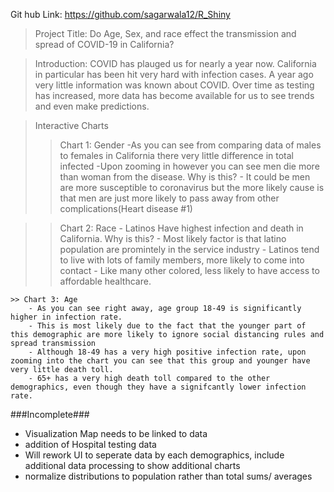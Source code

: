 Git hub Link: https://github.com/sagarwala12/R_Shiny

>Project Title: Do Age, Sex, and race effect the transmission and spread of COVID-19 in California? 

>Introduction: COVID has plauged us for nearly a year now. California in particular has been hit very hard with infection cases. 
    A year ago very little information was known about COVID. Over time as testing has increased, more data has become available for us to see trends and even make predictions.


>Interactive Charts
   >>Chart 1: Gender
        -As you can see from comparing data of males to females in California there very little difference in total infected
        -Upon zooming in however you can see men die more than woman from the disease. Why is this?
        - It could be men are more susceptible to coronavirus but the more likely cause is that men are just more likely to pass away from other complications(Heart disease #1) 
        
   >>Chart 2: Race
        - Latinos Have highest infection and death in California. Why is this?
        - Most likely factor is that latino population are promintely in the service industry 
        - Latinos tend to live with lots of family members, more likely to come into contact 
        - Like many other colored, less likely to have access to affordable healthcare. 
        
        
    >> Chart 3: Age
        - As you can see right away, age group 18-49 is significantly higher in infection rate. 
        - This is most likely due to the fact that the younger part of this demographic are more likely to ignore social distancing rules and spread transmission 
        - Although 18-49 has a very high positive infection rate, upon zooming into the chart you can see that this group and younger have very little death toll. 
        - 65+ has a very high death toll compared to the other demographics, even though they have a signifcantly lower infection rate. 
        
        
        
      
        
        
        
        
        
        
               
        
        
        
        
###Incomplete###
- Visualization Map needs to be linked to data
- addition of Hospital testing data
- Will rework UI to seperate data by each demographics, include additional data processing to show additional charts
- normalize distributions to population rather than total sums/ averages 
